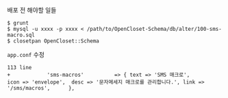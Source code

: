 배포 전 해야할 일들

    $ grunt
    $ mysql -u xxxx -p xxxx < /path/to/OpenCloset-Schema/db/alter/100-sms-macro.sql
    $ closetpan OpenCloset::Schema

`app.conf` 수정

```
113 line
+            'sms-macros'          => { text => 'SMS 매크로',             icon => 'envelope',  desc => '문자메세지 매크로를 관리합니다.', link => '/sms/macros',      },
```
